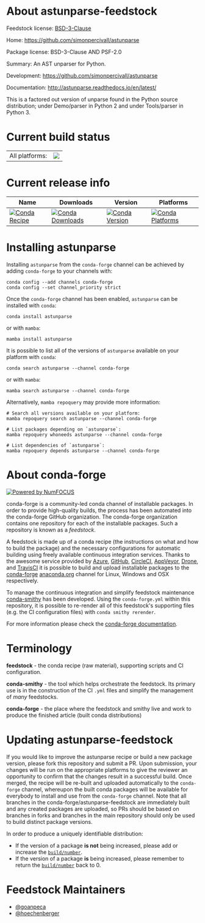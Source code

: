 About astunparse-feedstock
==========================

Feedstock license: [BSD-3-Clause](https://github.com/conda-forge/astunparse-feedstock/blob/main/LICENSE.txt)

Home: https://github.com/simonpercivall/astunparse

Package license: BSD-3-Clause AND PSF-2.0

Summary: An AST unparser for Python.

Development: https://github.com/simonpercivall/astunparse

Documentation: http://astunparse.readthedocs.io/en/latest/

This is a factored out version of unparse found in the Python source
distribution; under Demo/parser in Python 2 and under Tools/parser in
Python 3.


Current build status
====================


<table><tr><td>All platforms:</td>
    <td>
      <a href="https://dev.azure.com/conda-forge/feedstock-builds/_build/latest?definitionId=2733&branchName=main">
        <img src="https://dev.azure.com/conda-forge/feedstock-builds/_apis/build/status/astunparse-feedstock?branchName=main">
      </a>
    </td>
  </tr>
</table>

Current release info
====================

| Name | Downloads | Version | Platforms |
| --- | --- | --- | --- |
| [![Conda Recipe](https://img.shields.io/badge/recipe-astunparse-green.svg)](https://anaconda.org/conda-forge/astunparse) | [![Conda Downloads](https://img.shields.io/conda/dn/conda-forge/astunparse.svg)](https://anaconda.org/conda-forge/astunparse) | [![Conda Version](https://img.shields.io/conda/vn/conda-forge/astunparse.svg)](https://anaconda.org/conda-forge/astunparse) | [![Conda Platforms](https://img.shields.io/conda/pn/conda-forge/astunparse.svg)](https://anaconda.org/conda-forge/astunparse) |

Installing astunparse
=====================

Installing `astunparse` from the `conda-forge` channel can be achieved by adding `conda-forge` to your channels with:

```
conda config --add channels conda-forge
conda config --set channel_priority strict
```

Once the `conda-forge` channel has been enabled, `astunparse` can be installed with `conda`:

```
conda install astunparse
```

or with `mamba`:

```
mamba install astunparse
```

It is possible to list all of the versions of `astunparse` available on your platform with `conda`:

```
conda search astunparse --channel conda-forge
```

or with `mamba`:

```
mamba search astunparse --channel conda-forge
```

Alternatively, `mamba repoquery` may provide more information:

```
# Search all versions available on your platform:
mamba repoquery search astunparse --channel conda-forge

# List packages depending on `astunparse`:
mamba repoquery whoneeds astunparse --channel conda-forge

# List dependencies of `astunparse`:
mamba repoquery depends astunparse --channel conda-forge
```


About conda-forge
=================

[![Powered by
NumFOCUS](https://img.shields.io/badge/powered%20by-NumFOCUS-orange.svg?style=flat&colorA=E1523D&colorB=007D8A)](https://numfocus.org)

conda-forge is a community-led conda channel of installable packages.
In order to provide high-quality builds, the process has been automated into the
conda-forge GitHub organization. The conda-forge organization contains one repository
for each of the installable packages. Such a repository is known as a *feedstock*.

A feedstock is made up of a conda recipe (the instructions on what and how to build
the package) and the necessary configurations for automatic building using freely
available continuous integration services. Thanks to the awesome service provided by
[Azure](https://azure.microsoft.com/en-us/services/devops/), [GitHub](https://github.com/),
[CircleCI](https://circleci.com/), [AppVeyor](https://www.appveyor.com/),
[Drone](https://cloud.drone.io/welcome), and [TravisCI](https://travis-ci.com/)
it is possible to build and upload installable packages to the
[conda-forge](https://anaconda.org/conda-forge) [anaconda.org](https://anaconda.org/)
channel for Linux, Windows and OSX respectively.

To manage the continuous integration and simplify feedstock maintenance
[conda-smithy](https://github.com/conda-forge/conda-smithy) has been developed.
Using the ``conda-forge.yml`` within this repository, it is possible to re-render all of
this feedstock's supporting files (e.g. the CI configuration files) with ``conda smithy rerender``.

For more information please check the [conda-forge documentation](https://conda-forge.org/docs/).

Terminology
===========

**feedstock** - the conda recipe (raw material), supporting scripts and CI configuration.

**conda-smithy** - the tool which helps orchestrate the feedstock.
                   Its primary use is in the construction of the CI ``.yml`` files
                   and simplify the management of *many* feedstocks.

**conda-forge** - the place where the feedstock and smithy live and work to
                  produce the finished article (built conda distributions)


Updating astunparse-feedstock
=============================

If you would like to improve the astunparse recipe or build a new
package version, please fork this repository and submit a PR. Upon submission,
your changes will be run on the appropriate platforms to give the reviewer an
opportunity to confirm that the changes result in a successful build. Once
merged, the recipe will be re-built and uploaded automatically to the
`conda-forge` channel, whereupon the built conda packages will be available for
everybody to install and use from the `conda-forge` channel.
Note that all branches in the conda-forge/astunparse-feedstock are
immediately built and any created packages are uploaded, so PRs should be based
on branches in forks and branches in the main repository should only be used to
build distinct package versions.

In order to produce a uniquely identifiable distribution:
 * If the version of a package **is not** being increased, please add or increase
   the [``build/number``](https://docs.conda.io/projects/conda-build/en/latest/resources/define-metadata.html#build-number-and-string).
 * If the version of a package **is** being increased, please remember to return
   the [``build/number``](https://docs.conda.io/projects/conda-build/en/latest/resources/define-metadata.html#build-number-and-string)
   back to 0.

Feedstock Maintainers
=====================

* [@goanpeca](https://github.com/goanpeca/)
* [@hoechenberger](https://github.com/hoechenberger/)

